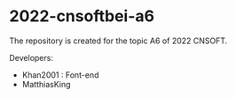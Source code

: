 # 2022-cnsoftbei-a6
The repository is created for the topic A6 of 2022 CNSOFT.

Developers:

- Khan2001 : Font-end
- MatthiasKing
